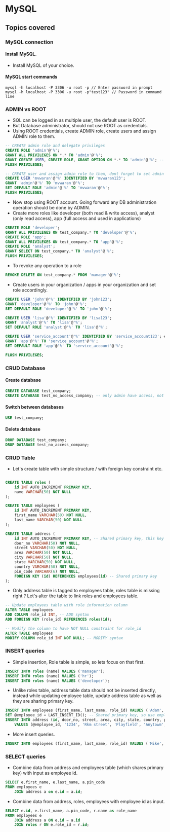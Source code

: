 # MySQL

## Topics covered

### MySQL connection

#### Install MySQL.

- Install MySQL of your choice.

#### MySQL start commands

```batch
mysql -h localhost -P 3306 -u root -p // Enter password in prompt
mysql -h localhost -P 3306 -u root -p"test123" // Password in command line
```

### ADMIN vs ROOT

- SQL can be logged in as multiple user, the default user is ROOT.
- But Database administrator, should not use ROOT as credentials.
- Using ROOT credentials, create ADMIN role, create users and assign ADMIN role to them.
```sql
-- CREATE admin role and delegate privileges
CREATE ROLE 'admin'@'%';
GRANT ALL PRIVILEGES ON *.* TO 'admin'@'%';
GRANT CREATE USER, CREATE ROLE, GRANT OPTION ON *.* TO 'admin'@'%'; -- Above grant is not enough for creating role and user
FLUSH PRIVILEGES;

-- CREATE user and assign admin role to them, dont forget to set admin as default role
CREATE USER 'mvwaran'@'%' IDENTIFIED BY 'mvwaran123';
GRANT 'admin'@'%' TO 'mvwaran'@'%';
SET DEFAULT ROLE 'admin'@'%' TO 'mvwaran'@'%';
FLUSH PRIVILEGES;
```
- Now stop using ROOT account. Going forward any DB administration operation should be done by ADMIN.
- Create more roles like developer (both read & write access), analyst (only read access), app (full access and used in applications)
```sql
CREATE ROLE 'developer';
GRANT ALL PRIVILEGES ON test_company.* TO 'developer'@'%';
CREATE ROLE 'app';
GRANT ALL PRIVILEGES ON test_company.* TO 'app'@'%';
CREATE ROLE 'analyst';
GRANT SELECT ON test_company.* TO 'analyst'@'%';
FLUSH PRIVILEGES;
```
- To revoke any operation to a role
```sql
REVOKE DELETE ON test_company.* FROM 'manager'@'%';
```
- Create users in your organization / apps in your organization and set role accordingly.
```sql
CREATE USER 'john'@'%' IDENTIFIED BY 'john123';
GRANT 'developer'@'%' TO 'john'@'%';
SET DEFAULT ROLE 'developer'@'%' TO 'john'@'%';

CREATE USER 'lisa'@'%' IDENTIFIED BY 'lisa123';
GRANT 'analyst'@'%' TO 'lisa'@'%';
SET DEFAULT ROLE 'analyst'@'%' TO 'lisa'@'%';

CREATE USER 'service_account'@'%' IDENTIFIED BY 'service_account123'; # This is a service account not user
GRANT 'app'@'%' TO 'service_account'@'%';
SET DEFAULT ROLE 'app'@'%' TO 'service_account'@'%';

FLUSH PRIVILEGES;
```

### CRUD Database

#### Create database

```sql
CREATE DATABASE test_company;
CREATE DATABASE test_no_access_company; -- only admin have access, not developer, app and analyst
```

#### Switch between databases

```sql
USE test_company;
```

#### Delete database

```sql
DROP DATABASE test_company;
DROP DATABASE test_no_access_company;
```

### CRUD Table

- Let's create table with simple structure / with foreign key constraint etc.
```sql

CREATE TABLE roles (
    id INT AUTO_INCREMENT PRIMARY KEY,
    name VARCHAR(50) NOT NULL
);

CREATE TABLE employees (
    id INT AUTO_INCREMENT PRIMARY KEY,
    first_name VARCHAR(50) NOT NULL,
    last_name VARCHAR(50) NOT NULL
);

CREATE TABLE address (
    id INT AUTO_INCREMENT PRIMARY KEY, -- Shared primary key, this key is referenced to employees primary key using below foreign key constraint
    door_no VARCHAR(50) NOT NULL,
    street VARCHAR(50) NOT NULL,
    area VARCHAR(50) NOT NULL,
    city VARCHAR(50) NOT NULL,
    state VARCHAR(50) NOT NULL,
    country VARCHAR(50) NOT NULL,
    pin_code VARCHAR(6) NOT NULL,
    FOREIGN KEY (id) REFERENCES employees(id) -- Shared primary key
);
```
- Only address table is tagged to employees table, roles table is missing right ? Let's alter the table to link roles and employees table.
```sql
-- Update employees table with role information column
ALTER TABLE employees
ADD COLUMN role_id INT, -- ADD syntax
ADD FOREIGN KEY (role_id) REFERENCES roles(id);

-- Modify the column to have NOT NULL constraint for role_id
ALTER TABLE employees
MODIFY COLUMN role_id INT NOT NULL; -- MODIFY syntax
```

### INSERT queries

- Simple insertion, Role table is simple, so lets focus on that first.
```sql
INSERT INTO roles (name) VALUES ('manager');
INSERT INTO roles (name) VALUES ('hr');
INSERT INTO roles (name) VALUES ('developer');
```
- Unlike roles table, address table data should not be inserted directly, instead while updating employee table, update address table as well as they are sharing primary key.
```sql
INSERT INTO employees (first_name, last_name, role_id) VALUES ('Adam', 'Lee', 2); -- Assigned HR role
SET @employee_id = LAST_INSERT_ID(); -- Shared primary key, so use employee table primary key in address table
INSERT INTO address (id, door_no, street, area, city, state, country, pin_code)
    VALUES (@employee_id, '1234', 'Rkm street', 'Playfield', 'Anytowm', 'Anystate', 'Anycountry', '123456');
```
- More insert queries.
```sql
INSERT INTO employees (first_name, last_name, role_id) VALUES ('Mike', 'Hussey', 1); -- Assigned Manager role
```

### SELECT queries

- Combine data from address and employees table (which shares primary key) with input as employee id.
```sql
SELECT e.first_name, e.last_name, a.pin_code
FROM employees e
    JOIN address a on e.id = a.id;
```
- Combine data from address, roles, employees with employee id as input.
```sql
SELECT e.id, e.first_name, a.pin_code, r.name as role_name
FROM employees e
    JOIN address a ON e.id = a.id
    JOIN roles r ON e.role_id = r.id;
```
